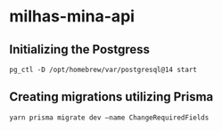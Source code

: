# milhas-mina-api

## Initializing the Postgress

`pg_ctl -D /opt/homebrew/var/postgresql@14 start`

## Creating migrations utilizing Prisma

`yarn prisma migrate dev —name ChangeRequiredFields`
